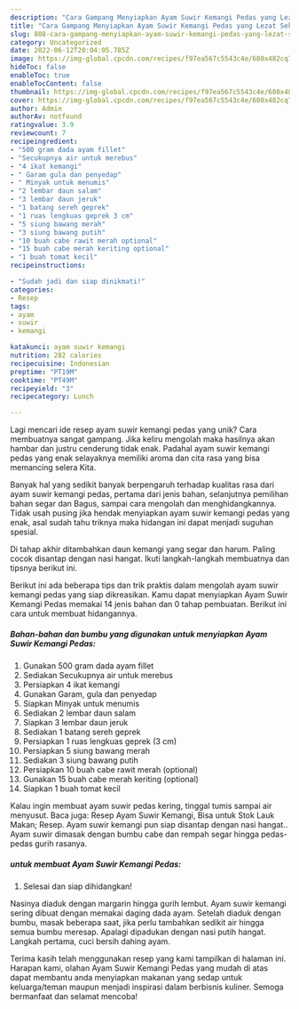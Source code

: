 ```yaml
---
description: "Cara Gampang Menyiapkan Ayam Suwir Kemangi Pedas yang Lezat Sekali"
title: "Cara Gampang Menyiapkan Ayam Suwir Kemangi Pedas yang Lezat Sekali"
slug: 808-cara-gampang-menyiapkan-ayam-suwir-kemangi-pedas-yang-lezat-sekali
category: Uncategorized
date: 2022-06-12T20:04:05.785Z
image: https://img-global.cpcdn.com/recipes/f97ea567c5543c4e/680x482cq70/ayam-suwir-kemangi-pedas-foto-resep-utama.jpg
hideToc: false
enableToc: true
enableTocContent: false
thumbnail: https://img-global.cpcdn.com/recipes/f97ea567c5543c4e/680x482cq70/ayam-suwir-kemangi-pedas-foto-resep-utama.jpg
cover: https://img-global.cpcdn.com/recipes/f97ea567c5543c4e/680x482cq70/ayam-suwir-kemangi-pedas-foto-resep-utama.jpg
author: Admin
authorAv: notfound
ratingvalue: 3.9
reviewcount: 7
recipeingredient:
- "500 gram dada ayam fillet"
- "Secukupnya air untuk merebus"
- "4 ikat kemangi"
- " Garam gula dan penyedap"
- " Minyak untuk menumis"
- "2 lembar daun salam"
- "3 lembar daun jeruk"
- "1 batang sereh geprek"
- "1 ruas lengkuas geprek 3 cm"
- "5 siung bawang merah"
- "3 siung bawang putih"
- "10 buah cabe rawit merah optional"
- "15 buah cabe merah keriting optional"
- "1 buah tomat kecil"
recipeinstructions:

- "Sudah jadi dan siap dinikmati!"
categories:
- Resep
tags:
- ayam
- suwir
- kemangi

katakunci: ayam suwir kemangi 
nutrition: 282 calories
recipecuisine: Indonesian
preptime: "PT19M"
cooktime: "PT49M"
recipeyield: "3"
recipecategory: Lunch

---
```





Lagi mencari ide resep ayam suwir kemangi pedas yang unik? Cara membuatnya sangat gampang. Jika keliru mengolah maka hasilnya akan hambar dan justru cenderung tidak enak. Padahal ayam suwir kemangi pedas yang enak selayaknya memiliki aroma dan cita rasa yang bisa memancing selera Kita.





Banyak hal yang sedikit banyak berpengaruh terhadap kualitas rasa dari ayam suwir kemangi pedas, pertama dari jenis bahan, selanjutnya pemilihan bahan segar dan Bagus, sampai cara mengolah dan menghidangkannya. Tidak usah pusing jika hendak menyiapkan ayam suwir kemangi pedas yang enak,      asal sudah tahu triknya maka hidangan ini dapat menjadi suguhan spesial.














Di tahap akhir ditambahkan daun kemangi yang segar dan harum. Paling cocok disantap dengan nasi hangat. Ikuti langkah-langkah membuatnya dan tipsnya berikut ini.






Berikut ini ada beberapa tips dan trik praktis dalam mengolah ayam suwir kemangi pedas yang siap dikreasikan. Kamu dapat menyiapkan Ayam Suwir Kemangi Pedas memakai 14 jenis bahan dan 0 tahap pembuatan. Berikut ini cara untuk membuat hidangannya.

<!--inarticleads1-->

##### Bahan-bahan dan bumbu yang digunakan untuk menyiapkan Ayam Suwir Kemangi Pedas:

1. Gunakan 500 gram dada ayam fillet
1. Sediakan Secukupnya air untuk merebus
1. Persiapkan 4 ikat kemangi
1. Gunakan  Garam, gula dan penyedap
1. Siapkan  Minyak untuk menumis
1. Sediakan 2 lembar daun salam
1. Siapkan 3 lembar daun jeruk
1. Sediakan 1 batang sereh geprek
1. Persiapkan 1 ruas lengkuas geprek (3 cm)
1. Persiapkan 5 siung bawang merah
1. Sediakan 3 siung bawang putih
1. Persiapkan 10 buah cabe rawit merah (optional)
1. Gunakan 15 buah cabe merah keriting (optional)
1. Siapkan 1 buah tomat kecil


Kalau ingin membuat ayam suwir pedas kering, tinggal tumis sampai air menyusut. Baca juga: Resep Ayam Suwir Kemangi, Bisa untuk Stok Lauk Makan; Resep. Ayam suwir kemangi pun siap disantap dengan nasi hangat.. Ayam suwir dimasak dengan bumbu cabe dan rempah segar hingga pedas-pedas gurih rasanya. 

<!--inarticleads2-->

#####  untuk membuat Ayam Suwir Kemangi Pedas:


1. Selesai dan siap dihidangkan!

Nasinya diaduk dengan margarin hingga gurih lembut. Ayam suwir kemangi sering dibuat dengan memakai daging dada ayam. Setelah diaduk dengan bumbu, masak beberapa saat, jika perlu tambahkan sedikit air hingga semua bumbu meresap. Apalagi dipadukan dengan nasi putih hangat. Langkah pertama, cuci bersih dahing ayam. 

Terima kasih telah menggunakan resep yang kami tampilkan di halaman ini. Harapan kami, olahan Ayam Suwir Kemangi Pedas yang mudah di atas dapat membantu anda menyiapkan makanan yang sedap untuk keluarga/teman maupun menjadi inspirasi dalam berbisnis kuliner. Semoga bermanfaat dan selamat mencoba!
